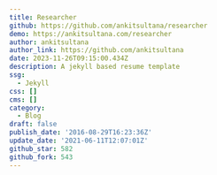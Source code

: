 ```yaml
---
title: Researcher
github: https://github.com/ankitsultana/researcher
demo: https://ankitsultana.com/researcher
author: ankitsultana
author_link: https://github.com/ankitsultana
date: 2023-11-26T09:15:00.434Z
description: A jekyll based resume template
ssg:
  - Jekyll
css: []
cms: []
category:
  - Blog
draft: false
publish_date: '2016-08-29T16:23:36Z'
update_date: '2021-06-11T12:07:01Z'
github_star: 582
github_fork: 543
---
```

